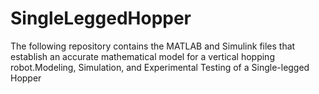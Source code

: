 # SingleLeggedHopper
The following repository contains the MATLAB and Simulink files that establish an accurate mathematical model for a vertical hopping robot.Modeling, Simulation, and Experimental Testing of a Single-legged Hopper

